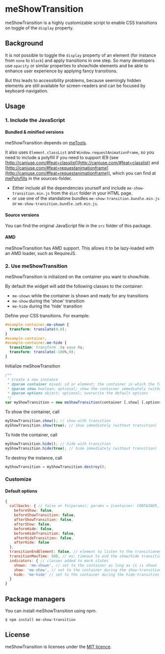 # meShowTransition #

meShowTransition is a highly customizable script to enable CSS transitions on toggle of the `display` property.

## Background ##
It is not possible to toggle the `display` property of an element (for instance from `none` to `block`) and apply transitions in one step.
So many developers use `opacity` or similar properties to show/hide elements and be able to enhance user experience by applying fancy transitions.

But this leads to accessibility problems, because seemingly hidden elements are still available for screen-readers and can be focused by keyboard-navigation.

## Usage ##

### 1. Include the JavaScript ###
#### Bundled & minified versions ####

meShowTransition depends on [meTools](https://github.com/meibegger/me-tools).

It also uses `Element.classList` and `Window.requestAnimationFrame`, so you need to include a polyfill if you need to support IE9 (see [http://caniuse.com/#feat=classlist](http://caniuse.com/#feat=classlist) and [http://caniuse.com/#feat=requestanimationframe](http://caniuse.com/#feat=requestanimationframe)), which you can find at [mePolyfills](https://github.com/meibegger/me-polyfills) in the sources-folder.

- Either include all the dependencies yourself and include `me-show-transition.min.js` from the `dist` folder in your HTML page.
- or use one of the standalone bundles `me-show-transition.bundle.min.js` or `me-show-transition.bundle.ie9.min.js`.

#### Source versions ####
You can find the original JavaScript file in the `src` folder of this package.

#### AMD ####
meShowTransition has AMD support. This allows it to be lazy-loaded with an AMD loader, such as RequireJS.

### 2. Use meShowTransition ###

meShowTransition is initialized on the container you want to show/hide.

By default the widget will add the following classes to the container:

- `me-shown` while the container is shown and ready for any transitions
- `me-show` during the 'show' transition
- `me-hide` during the 'hide' transition

Define your CSS transitions. For example:

```css
#example-container.me-shown {
  transform: translate(0,0);
}
#example-container,
#example-container.me-hide {
  transition: transform .5s ease 0s;
  transform: translate(-100%,0);
}
```

Initialize meShowTransition

```javascript
/**
 * Create a new instance
 * @param container mixed; id or element; the container in which the focus should be maintained
 * @param show boolean; optional; show the container immediately (without transitions) onInit; default is false
 * @param options object; optional; overwrite the default options
 */
var myShowTransition = new meShowTransition(container [,show] [,options])
```

To show the container, call

```javascript
myShowTransition.show(); // show with transition
myShowTransition.show(true); // show immediately (without transition)
```

To hide the container, call

```javascript
myShowTransition.hide(); // hide with transition
myShowTransition.hide(true); // hide immediately (without transition)
```

To destroy the instance, call
 
```javascript
myShowTransition = myShowTransition.destroy();
```

### Customize ###

#### Default options ####

```javascript
{
  callbacks: { // false or fn(params); params = {container: CONTAINER,immediate:BOOL (immediate show/hide call - no transition)}
    beforeShow: false,
    beforeShowTransition: false,
    afterShowTransition: false,
    afterShow: false,
    beforeHide: false,
    beforeHideTransition: false,
    afterHideTransition: false,
    afterHide: false
  },
  transitionEndElement: false, // element to listen to the transitionend event on (default is the container); use this if you use transitions on more than 1 element on show/hide to define the element which ends the transitions
  transitionMaxTime: 500, // ms; timeout to end the show/hide transition states in case the transitionEnd event doesn't fire; set to 0 to not support transition
  indicators: { // classes added to mark states
    shown: 'me-shown', // set to the container as long as it is shown
    show: 'me-show', // set to the container during the show-transition
    hide: 'me-hide' // set to the container during the hide-transition
  }
}
```

## Package managers ##
You can install meShowTransition using npm.

```
$ npm install me-show-transition
```

## License ##
meShowTransition is licenses under the [MIT licence](https://opensource.org/licenses/MIT).